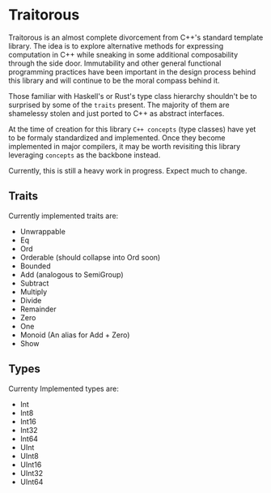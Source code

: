 Traitorous
==========

Traitorous is an almost complete divorcement from C++'s standard template
library. The idea is to explore alternative methods for expressing
computation in C++ while sneaking in some additional composability through
the side door. Immutability and other general functional programming
practices have been important in the design process behind this library
and will continue to be the moral compass behind it.

Those familiar with Haskell's or Rust's type class hierarchy shouldn't be
to surprised by some of the `traits` present. The majority of them are
shamelessy stolen and just ported to C++ as abstract interfaces.

At the time of creation for this library `C++ concepts` (type classes)
have yet to be formaly standardized and implemented. Once they become
implemented in major compilers, it may be worth revisiting this
library leveraging `concepts` as the backbone instead.

Currently, this is still a heavy work in progress. Expect much to change.

Traits
------

Currently implemented traits are:

  * Unwrappable<T>
  * Eq<T>
  * Ord<T>
  * Orderable<T> (should collapse into Ord soon)
  * Bounded<T>
  * Add<T> (analogous to SemiGroup)
  * Subtract<T>
  * Multiply<T>
  * Divide<T>
  * Remainder<T>
  * Zero<T>
  * One<T>
  * Monoid<T> (An alias for Add<T> + Zero<T>)
  * Show

Types
-----

Currenty Implemented types are:

  * Int
  * Int8
  * Int16
  * Int32
  * Int64
  * UInt
  * UInt8
  * UInt16
  * UInt32
  * UInt64
